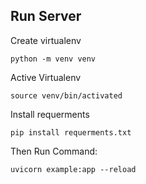 ## Run Server
Create virtualenv 
```
python -m venv venv
```

Active Virtualenv
```
source venv/bin/activated
```

Install requerments
```
pip install requerments.txt
```

Then Run Command:

```
uvicorn example:app --reload
```

